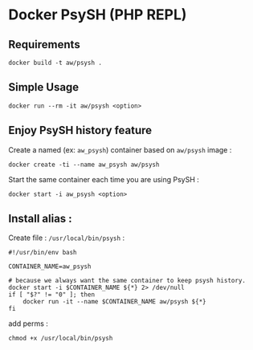 # Docker PsySH (PHP REPL)

## Requirements

```
docker build -t aw/psysh .
```

## Simple Usage

```
docker run --rm -it aw/psysh <option>
```

## Enjoy PsySH history feature
Create a named (ex: `aw_psysh`) container based on `aw/psysh` image :
```
docker create -ti --name aw_psysh aw/psysh
```
Start the same container each time you are using PsySH :
```
docker start -i aw_psysh <option>
```

## Install alias :

Create file : `/usr/local/bin/psysh` :

```
#!/usr/bin/env bash

CONTAINER_NAME=aw_psysh

# because we always want the same container to keep psysh history.
docker start -i $CONTAINER_NAME ${*} 2> /dev/null
if [ "$?" != "0" ]; then
    docker run -it --name $CONTAINER_NAME aw/psysh ${*}
fi
```

add perms :

```
chmod +x /usr/local/bin/psysh
```
